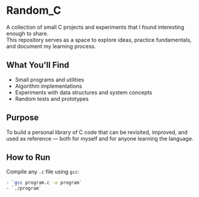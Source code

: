 # Random_C

A collection of small C projects and experiments that I found interesting enough to share.  
This repository serves as a space to explore ideas, practice fundamentals, and document my learning process.

## What You'll Find

- Small programs and utilities
- Algorithm implementations
- Experiments with data structures and system concepts
- Random tests and prototypes

## Purpose

To build a personal library of C code that can be revisited, improved, and used as reference — both for myself and for anyone learning the language.

## How to Run

Compile any `.c` file using `gcc`:

```bash
- `gcc program.c -o program`
- `./program`

